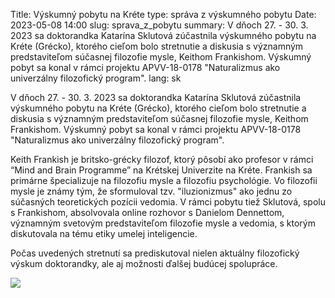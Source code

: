 Title: Výskumný pobytu na Kréte
type: správa z výskumného pobytu
Date: 2023-05-08 14:00
slug: sprava_z_pobytu
summary: V dňoch 27. - 30. 3. 2023 sa doktorandka Katarína Sklutová zúčastnila výskumného pobytu na Kréte (Grécko), ktorého cieľom bolo stretnutie a diskusia s významným predstaviteľom súčasnej filozofie mysle, Keithom Frankishom. Výskumný pobyt sa konal v rámci projektu APVV-18-0178 "Naturalizmus ako univerzálny filozofický program".
lang: sk

V dňoch 27. - 30. 3. 2023 sa doktorandka Katarína Sklutová zúčastnila výskumného pobytu na Kréte (Grécko), ktorého cieľom bolo stretnutie a diskusia s významným predstaviteľom súčasnej filozofie mysle, Keithom Frankishom. Výskumný pobyt sa konal v rámci projektu APVV-18-0178 "Naturalizmus ako univerzálny filozofický program".

Keith Frankish je britsko-grécky filozof, ktorý pôsobí ako profesor v rámci “Mind and Brain Programme” na Krétskej Univerzite na Kréte. Frankish sa primárne špecializuje na filozofiu mysle a filozofiu psychológie. Vo filozofii mysle je známy tým, že sformuloval tzv. "iluzionizmus" ako jednu zo súčasných teoretických pozícii vedomia. V rámci pobytu tiež Sklutová, spolu s Frankishom, absolvovala online rozhovor s Danielom Dennettom, významným svetovým predstaviteľom filozofie mysle a vedomia, s ktorým diskutovala na tému etiky umelej inteligencie.

Počas uvedených stretnutí sa prediskutoval nielen aktuálny filozofický výskum doktorandky, ale aj možnosti ďalšej budúcej spolupráce.

<img class="right" src="{static}/photos/druhy_workshop/druhy_workshop-3.jpg">
